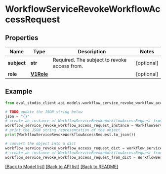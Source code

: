 # WorkflowServiceRevokeWorkflowAccessRequest


## Properties

Name | Type | Description | Notes
------------ | ------------- | ------------- | -------------
**subject** | **str** | Required. The subject to revoke access from. | [optional] 
**role** | [**V1Role**](V1Role.md) |  | [optional] 

## Example

```python
from eval_studio_client.api.models.workflow_service_revoke_workflow_access_request import WorkflowServiceRevokeWorkflowAccessRequest

# TODO update the JSON string below
json = "{}"
# create an instance of WorkflowServiceRevokeWorkflowAccessRequest from a JSON string
workflow_service_revoke_workflow_access_request_instance = WorkflowServiceRevokeWorkflowAccessRequest.from_json(json)
# print the JSON string representation of the object
print(WorkflowServiceRevokeWorkflowAccessRequest.to_json())

# convert the object into a dict
workflow_service_revoke_workflow_access_request_dict = workflow_service_revoke_workflow_access_request_instance.to_dict()
# create an instance of WorkflowServiceRevokeWorkflowAccessRequest from a dict
workflow_service_revoke_workflow_access_request_from_dict = WorkflowServiceRevokeWorkflowAccessRequest.from_dict(workflow_service_revoke_workflow_access_request_dict)
```
[[Back to Model list]](../README.md#documentation-for-models) [[Back to API list]](../README.md#documentation-for-api-endpoints) [[Back to README]](../README.md)


